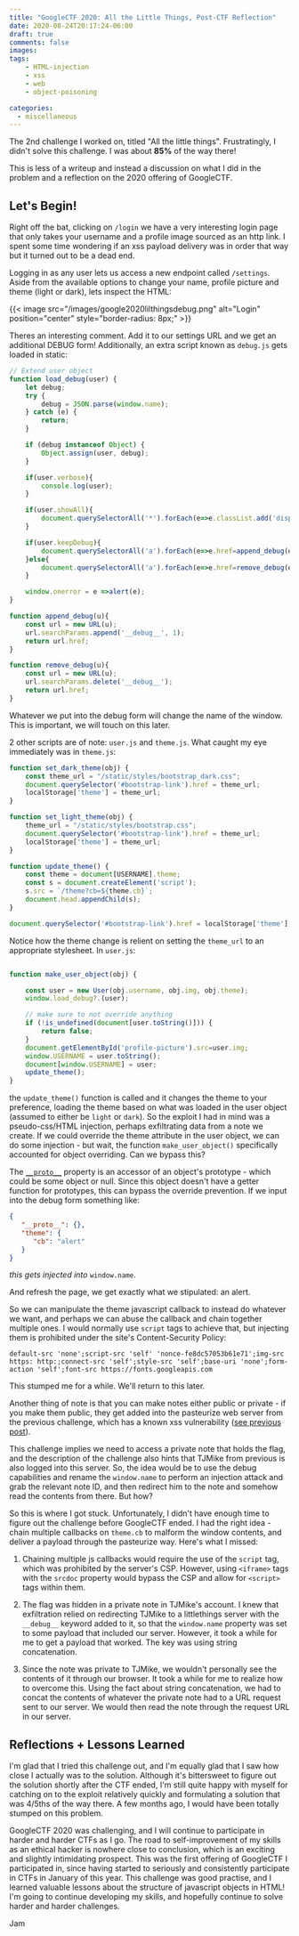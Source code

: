 ```yaml
---
title: "GoogleCTF 2020: All the Little Things, Post-CTF Reflection"
date: 2020-08-24T20:17:24-06:00
draft: true
comments: false
images:
tags:
    - HTML-injection
    - xss
    - web
    - object-poisoning

categories:
  - miscellaneous
---
```


The 2nd challenge I worked on, titled "All the little things". Frustratingly, I didn't solve this challenge. I was about **85%** of the way there! 
<!--more-->This is less of a writeup and instead a discussion on what I did in the problem and a reflection on the 2020 offering of GoogleCTF. 

## Let's Begin!

Right off the bat, clicking on ``/login`` we have a very interesting login page that only takes your username and a profile image sourced as an http link. I spent some time wondering if an xss payload delivery was in order that way but it turned out to be a dead end. 

Logging in as any user lets us access a new endpoint called ``/settings``. Aside from the available options to change your name, profile picture and theme (light or dark), lets inspect the HTML: 

{{< image src="/images/google2020lilthingsdebug.png" alt="Login" position="center" style="border-radius: 8px;" >}}

Theres an interesting comment. Add it to our settings URL and we get an additional DEBUG form! Additionally, an extra script known as ``debug.js`` gets loaded in static: 

```javascript
// Extend user object
function load_debug(user) {
    let debug;
    try {
        debug = JSON.parse(window.name);
    } catch (e) {
        return;
    }

    if (debug instanceof Object) {
        Object.assign(user, debug);
    }

    if(user.verbose){
        console.log(user);
    }

    if(user.showAll){
        document.querySelectorAll('*').forEach(e=>e.classList.add('display-block'));
    }

    if(user.keepDebug){
        document.querySelectorAll('a').forEach(e=>e.href=append_debug(e.href));
    }else{
        document.querySelectorAll('a').forEach(e=>e.href=remove_debug(e.href));
    }

    window.onerror = e =>alert(e);
}

function append_debug(u){
    const url = new URL(u);
    url.searchParams.append('__debug__', 1);
    return url.href;
}

function remove_debug(u){
    const url = new URL(u);
    url.searchParams.delete('__debug__');
    return url.href;
}
```

Whatever we put into the debug form will change the name of the window. This is important, we will touch on this later.

2 other scripts are of note: ``user.js`` and ``theme.js``. What caught my eye immediately was in ``theme.js``: 

```js
function set_dark_theme(obj) {
    const theme_url = "/static/styles/bootstrap_dark.css";
    document.querySelector('#bootstrap-link').href = theme_url;
    localStorage['theme'] = theme_url;
}

function set_light_theme(obj) {
    theme_url = "/static/styles/bootstrap.css";
    document.querySelector('#bootstrap-link').href = theme_url;
    localStorage['theme'] = theme_url;
}

function update_theme() {
    const theme = document[USERNAME].theme;
    const s = document.createElement('script');
    s.src = `/theme?cb=${theme.cb}`;
    document.head.appendChild(s);
}

document.querySelector('#bootstrap-link').href = localStorage['theme'];
```

Notice how the theme change is relient on setting the ``theme_url`` to an appropriate stylesheet. In ``user.js``:

```js

function make_user_object(obj) {

    const user = new User(obj.username, obj.img, obj.theme);
    window.load_debug?.(user);

    // make sure to not override anything
    if (!is_undefined(document[user.toString()])) {
        return false;
    }
    document.getElementById('profile-picture').src=user.img;
    window.USERNAME = user.toString();
    document[window.USERNAME] = user;
    update_theme();
}

```

the ``update_theme()`` function is called and it changes the theme to your preference, loading the theme based on what was loaded in the user object (assumed to either be `light` or `dark`). So the exploit I had in mind was a pseudo-css/HTML injection, perhaps exfiltrating data from a note we create. If we could override the theme attribute in the user object, we can do some injection - but wait, the function ``make_user_object()`` specifically accounted for object overriding. Can we bypass this? 

The [``__proto__``](https://developer.mozilla.org/en-US/docs/Web/JavaScript/Reference/Global_Objects/Object/proto) property is an accessor of an object's prototype - which could be some object or null. Since this object doesn't have a getter function for prototypes, this can bypass the override prevention. If we input into the debug form something like:

```json
{
   "__proto__": {},
   "theme": {
      "cb": "alert"
   }
}
```
_this gets injected into_ `window.name`. 

And refresh the page, we get exactly what we stipulated: an alert.

So we can manipulate the theme javascript callback to instead do whatever we want, and perhaps we can abuse the callback and chain together multiple ones. I would normally use ``script`` tags to achieve that, but injecting them is prohibited under the site's Content-Security Policy:

```
default-src 'none';script-src 'self' 'nonce-fe8dc57053b61e71';img-src https: http:;connect-src 'self';style-src 'self';base-uri 'none';form-action 'self';font-src https://fonts.googleapis.com
```
This stumped me for a while. We'll return to this later.

Another thing of note is that you can make notes either public or private - if you make them public, they get added into the pasteurize web server from the previous challenge, which has a known xss vulnerability ([see previous post](/posts/2020/08/googlectf-2020-pasteurize)). 

This challenge implies we need to access a private note that holds the flag, and the description of the challenge also hints that TJMike from previous is also logged into this server. So, the idea would be to use the debug capabilities and rename the ``window.name`` to perform an injection attack and grab the relevant note ID, and then redirect him to the note and somehow read the contents from there. But how?

So this is where I got stuck. Unfortunately, I didn't have enough time to figure out the challenge before GoogleCTF ended. I had the right idea - chain multiple callbacks on ``theme.cb`` to malform the window contents, and deliver a payload through the pasteurize way. Here's what I missed:

1. Chaining multiple js callbacks would require the use of the ``script`` tag, which was prohibited by the server's CSP. However, using ``<iframe>`` tags with the ``srcdoc`` property would bypass the CSP and allow for ``<script>`` tags within them. 

2. The flag was hidden in a private note in TJMike's account. I knew that exfiltration relied on redirecting TJMike to a littlethings server with the ``__debug__`` keyword added to it, so that the ``window.name`` property was set to some payload that included our server. However, it took a while for me to get a payload that worked. The key was using string concatenation. 

3. Since the note was private to TJMike, we wouldn't personally see the contents of it through our browser. It took a while for me to realize how to overcome this. Using the fact about string concatenation, we had to concat the contents of whatever the private note had to a URL request sent to our server. We would then read the note through the request URL in our server. 

## Reflections + Lessons Learned

I'm glad that I tried this challenge out, and I'm equally glad that I saw how close I actually was to the solution. Although it's bittersweet to figure out the solution shortly after the CTF ended, I'm still quite happy with myself for catching on to the exploit relatively quickly and formulating a solution that was 4/5ths of the way there. A few months ago, I would have been totally stumped on this problem. 

GoogleCTF 2020 was challenging, and I will continue to participate in harder and harder CTFs as I go. The road to self-improvement of my skills as an ethical hacker is nowhere close to conclusion, which is an exciting and slightly intimidating prospect. This was the first offering of GoogleCTF I participated in, since having started to seriously and consistently participate in CTFs in January of this year. This challenge was good practise, and I learned valuable lessons about the structure of javascript objects in HTML! I'm going to continue developing my skills, and hopefully continue to solve harder and harder challenges.

Jam